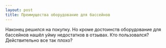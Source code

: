 ```yaml
---
layout: post 
title: Преимущества оборудование для бассейнов 
--- 
```

Наконец решился на покупку. Но кроме достоинств оборудование для бассейнов нашёл уйму недостатков в отзывах. Кто пользовался? Действительно все так плохо?